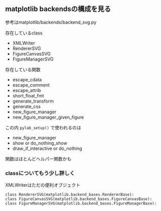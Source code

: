 ## matplotlib backendsの構成を見る

参考はmatplotlib/backends/backend_svg.py

存在しているclass

- XMLWriter
- RendererSVG
- FigureCanvasSVG
- FigureManagerSVG

存在している関数

- escape_cdata
- escape_comment
- escape_attrib
- short_float_fmt
- generate_transform
- generate_css
- new_figure_manager
- new_figure_manager_given_figure

この内 `pylab_setup()` で使われるのは

- new_figure_manager
- show or do_nothing_show
- draw_if_interactive or do_nothing

関数はほとんどヘルパー関数かも

### classについてもう少し詳しく

XMLWriterはただの便利オブジェクト

```
class RendererSVG(matplotlib.backend_bases.RendererBase):
class FigureCanvasSVG(matplotlib.backend_bases.FigureCanvasBase):
class FigureManagerSVG(matplotlib.backend_bases.FigureManagerBase):
```
